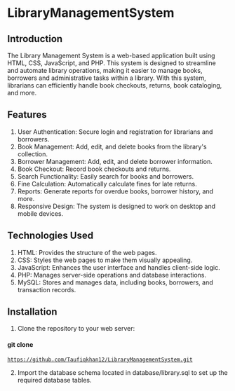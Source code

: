 # LibraryManagementSystem

## Introduction

   The Library Management System is a web-based application built using HTML, CSS, JavaScript, and PHP. This system is designed to streamline and automate library operations, making it easier to manage books,
        borrowers and  administrative tasks within a library. With this system, librarians can efficiently handle book checkouts, returns, book cataloging, and more.


## Features

   1. User Authentication: Secure login and registration for librarians and borrowers.
   2. Book Management: Add, edit, and delete books from the library's collection.
   3. Borrower Management: Add, edit, and delete borrower information.
   4. Book Checkout: Record book checkouts and returns.
   5. Search Functionality: Easily search for books and borrowers.
   6. Fine Calculation: Automatically calculate fines for late returns.
   7. Reports: Generate reports for overdue books, borrower history, and more.
   8. Responsive Design: The system is designed to work on desktop and mobile devices.


## Technologies Used

   1. HTML: Provides the structure of the web pages.
   2. CSS: Styles the web pages to make them visually appealing.
   3. JavaScript: Enhances the user interface and handles client-side logic.
   4. PHP: Manages server-side operations and database interactions.
   5. MySQL: Stores and manages data, including books, borrowers, and transaction records.

## Installation

  1. Clone the repository to your web server:
  
  ####   git clone 
   <code>https://github.com/Taufiqkhan12/LibraryManagementSystem.git</code>

 2. Import the database schema located in database/library.sql to set up the required database tables.













